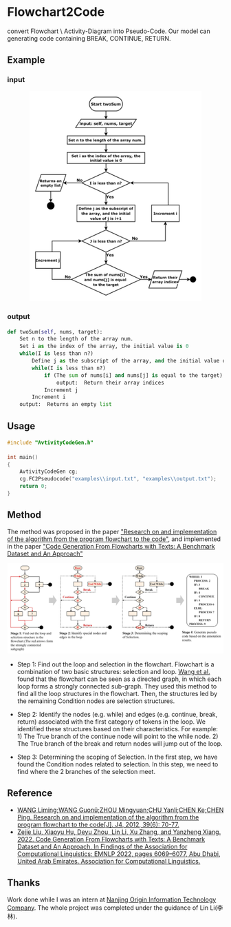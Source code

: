 # Flowchart2Code

convert Flowchart \ Activity-Diagram into Pseudo-Code. Our model can generating code containing BREAK, CONTINUE, RETURN.

## Example
### input
<p align="center">
<img src="https://github.com/LiuZeJie97/flowchart-to-code/blob/master/img/FC_example_1.png" width="400"/>
<p>

### output

```python
def twoSum(self, nums, target):
    Set n to the length of the array num. 
    Set i as the index of the array, the initial value is 0
    while(I is less than n?)
        Define j as the subscript of the array, and the initial value of j is i+1
        while(I is less than n?)
            if (The sum of nums[i] and nums[j] is equal to the target)
                output:  Return their array indices
            Increment j
        Increment i
    output:  Returns an empty list
```

## Usage
```cpp
#include "AvtivityCodeGen.h"

int main()
{
	AvtivityCodeGen cg;
	cg.FC2Pseudocode("examples\\input.txt", "examples\\output.txt");
    return 0;
}
```
## Method
The method was proposed in the paper ["Research on and implementation of the algorithm from the program flowchart to the code"](https://journal.xidian.edu.cn/xdxb/CN/abstract/abstract11616.shtml#1.), and implemented in the paper ["Code Generation From Flowcharts with Texts: A Benchmark Dataset and An Approach"](https://aclanthology.org/2022.findings-emnlp.449/)

<img src="https://github.com/LiuZeJie97/flowchart-to-code/blob/master/img/fc2pseudocode3.png">

- Step 1: Find out the loop and selection in the flowchart. 
Flowchart is a combination of two basic structures: selection and loop. 
[Wang et al.](https://journal.xidian.edu.cn/xdxb/CN/abstract/abstract11616.shtml#1.) found that the flowchart can be seen as a directed graph, in which each loop forms a strongly connected sub-graph. They used this method to find all the loop structures in the flowchart. Then, the structures led by the remaining Condition nodes are selection structures. 

- Step 2: Identify the nodes (e.g. while) and edges (e.g. continue, break, return) associated with the first category of tokens in the loop. 
We identified these structures based on their characteristics. For example: 1) The True branch of the continue node will point to the while node. 2) The True branch of the break and return nodes will jump out of the loop.

- Step 3: Determining the scoping of Selection. 
In the first step, we have found the Condition nodes related to selection. In this step, we need to find where the 2 branches of the selection meet.

## Reference
- [WANG Liming;WANG Guonü;ZHOU Mingyuan;CHU Yanli;CHEN Ke;CHEN Ping. Research on and implementation of the algorithm from the program flowchart to the code[J]. J4, 2012, 39(6): 70-77.](https://journal.xidian.edu.cn/xdxb/CN/abstract/abstract11616.shtml#1.)
- [Zejie Liu, Xiaoyu Hu, Deyu Zhou, Lin Li, Xu Zhang, and Yanzheng Xiang. 2022. Code Generation From Flowcharts with Texts: A Benchmark Dataset and An Approach. In Findings of the Association for Computational Linguistics: EMNLP 2022, pages 6069–6077, Abu Dhabi, United Arab Emirates. Association for Computational Linguistics.](https://aclanthology.org/2022.findings-emnlp.449)

## Thanks
Work done while I was an intern at [Nanjing Origin Information Technology Company](http://www.iamqy.com/). The whole project was completed under the guidance of Lin Li(李林). 
